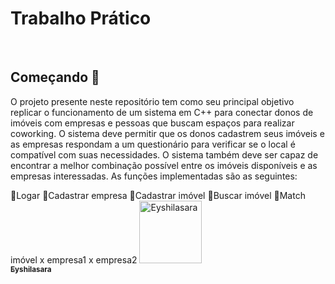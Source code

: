 <div id="top"></div>

# Trabalho Prático



<br/>


## Começando 🚀

O projeto presente neste repositório tem como seu principal objetivo replicar o funcionamento de um sistema em C++ para conectar donos de imóveis com empresas e pessoas que buscam espaços para realizar coworking. O sistema deve permitir que os donos cadastrem seus imóveis e as empresas respondam a um questionário para verificar se o local é compatível com suas necessidades. O sistema também deve ser capaz de encontrar a melhor combinação possível entre os imóveis disponíveis e as empresas interessadas. As funções implementadas são as seguintes:

🔸Logar
🔸Cadastrar empresa
🔸Cadastrar imóvel
🔸Buscar imóvel
🔸Match  imóvel x empresa1 x empresa2
    <td align="center">
      <a href="#">
        <img src="https://avatars.githubusercontent.com/u/93560193?v=4" width="100px;" alt="Eyshilasara"/><br>
        <sub>
          <b>Eyshilasara</b>
        </sub>
      </a>
    </td>
  
    
  </tr>
</table>

